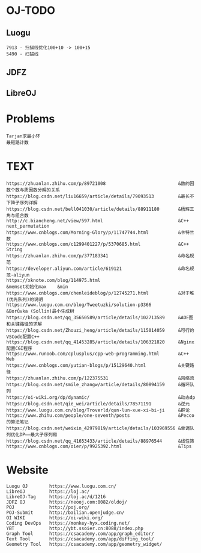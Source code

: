 # OJ-TODO
## Luogu
    7913 - 扫描线优化100+10 -> 100+15
    5490 - 扫描线
<!-- 
    1216
    3956 - Dijkstra
    1032 
-->

## JDFZ


<!-- 
    1050
    1300
    1635
    2982
    dfs 1945 1946 1271 1532 1947 1948 1973 1621 1239 1807 1785 3117
    1788 [NOIP2012]文化之旅 T4 
-->

## LibreOJ
<!--
    10153
-->


# Problems
    Tarjan求最小环
    最短路计数

# TEXT
    https://zhuanlan.zhihu.com/p/89721008                           &数的因数个数与质因数分解的关系
    https://blog.csdn.net/liu16659/article/details/79093513         &最长不下降子序列详解
    https://blog.csdn.net/bell041030/article/details/88911180       &杨辉三角与组合数
    http://c.biancheng.net/view/597.html                            &C++ next_permutation
    https://www.cnblogs.com/Morning-Glory/p/11747744.html           &卡特兰数
    https://www.cnblogs.com/c1299401227/p/5370685.html              &C++ String
    https://zhuanlan.zhihu.com/p/377183341                          &命名规范
    https://developer.aliyun.com/article/619121                     &命名规范-aliyun
    https://xknote.com/blog/114975.html                             &memset初始化max    &min
    https://www.cnblogs.com/chenleideblog/p/12745271.html           &对于堆(优先队列)的说明
    https://www.luogu.com.cn/blog/Tweetuzki/solution-p3366          &Borůvka (Sollin)最小生成树
    https://blog.csdn.net/qq_35650589/article/details/102713589     &AOE图和关键路径的求解
    https://blog.csdn.net/Zhouzi_heng/article/details/115014059     &可行的VSCode配置C++
    https://blog.csdn.net/qq_41453285/article/details/106321820     &Nginx配置CGI程序
    https://www.runoob.com/cplusplus/cpp-web-programming.html       &C++ Web
    https://www.cnblogs.com/yutian-blogs/p/15129640.html            &关键路径
    https://zhuanlan.zhihu.com/p/122375531                          &网络流
    https://blog.csdn.net/smile_zhangw/article/details/80894159     &循环队列
    https://oi-wiki.org/dp/dynamic/                                 &动态dp
    https://blog.csdn.net/qie_wei/article/details/78571191          &逆元
    https://www.luogu.com.cn/blog/Troverld/qun-lun-xue-xi-bi-ji     &群论
    https://www.zhihu.com/people/one-seventh/posts                  &Pecco的算法笔记
    https://blog.csdn.net/weixin_42979819/article/details/103969556 &单调队列优化DP——最大子序列和
    https://blog.csdn.net/qq_41653433/article/details/88976544      &线性筛
    https://www.cnblogs.com/oier/p/9925392.html                     &Tips
    
    

# Website
    Luogu OJ        https://www.luogu.com.cn/
    LibreOJ         https://loj.ac/
    LibreOJ-Tag     https://loj.ac/d/1216
    JDFZ OJ         https://neooj.com:8082/oldoj/
    POJ             http://poj.org/
    POJ-Submit      http://bailian.openjudge.cn/
    OI WIKI         https://oi-wiki.org/
    Coding DevOps   https://monkey-hyx.coding.net/
    YBT             http://ybt.ssoier.cn:8088/index.php
    Graph Tool      https://csacademy.com/app/graph_editor/
    Text Tool       https://csacademy.com/app/diffing_tool/
    Geometry Tool   https://csacademy.com/app/geometry_widget/
